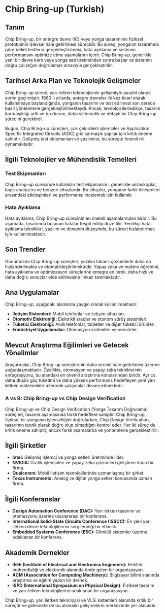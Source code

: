 # Chip Bring-up (Turkish)

## Tanım

Chip Bring-up, bir entegre devre (IC) veya yonga tasarımının fiziksel prototipinin işlevsel hale getirilmesi sürecidir. Bu süreç, yonganın tasarımına göre belirli testlerin gerçekleştirilmesi, hata ayıklama ve sistemin performansını optimize etme aşamalarını içerir. Chip Bring-up, genellikle yeni bir devre kartı veya yonga seti üretiminden sonra başlar ve sistemin doğru çalıştığını doğrulamak amacıyla gerçekleştirilir.

## Tarihsel Arka Plan ve Teknolojik Gelişmeler

Chip Bring-up süreci, yarı iletken teknolojisinin gelişimiyle paralel olarak evrim geçirmiştir. 1960'lı yıllarda, entegre devreler ilk kez ticari olarak kullanılmaya başlandığında, yonganın tasarımı ve test edilmesi son derece basit yöntemlerle gerçekleştirilmekteydi. Ancak, teknoloji ilerledikçe, tasarım karmaşıklığı arttı ve bu durum, daha sistematik ve detaylı bir Chip Bring-up sürecini gerektirdi.

Bugün, Chip Bring-up süreçleri, çok çekirdekli işlemciler ve Application Specific Integrated Circuits (ASIC) gibi karmaşık yapılar için kritik öneme sahiptir. Gelişmiş test ekipmanları ve yazılımlar, bu süreçte önemli rol oynamaktadır.

## İlgili Teknolojiler ve Mühendislik Temelleri

### Test Ekipmanları

Chip Bring-up sürecinde kullanılan test ekipmanları, genellikle osiloskoplar, logic analyzers ve benzeri cihazlardır. Bu cihazlar, yonganın farklı bileşenleri arasındaki etkileşimleri ve performansı incelemek için kullanılır.

### Hata Ayıklama

Hata ayıklama, Chip Bring-up sürecinin en önemli aşamalarından biridir. Bu aşamada, tasarımda bulunan hatalar tespit edilip düzeltilir. Yenilikçi hata ayıklama teknikleri, yazılım ve donanım düzeyinde, bu süreci hızlandırmak için kullanılmaktadır.

## Son Trendler

Günümüzde Chip Bring-up süreçleri, yazılım tabanlı çözümlerle daha da hızlandırılmakta ve otomatikleştirilmektedir. Yapay zeka ve makine öğrenimi, hata ayıklama ve optimizasyon süreçlerine entegre edilerek, daha hızlı ve daha doğru sonuçlar elde edilmesine imkan tanımaktadır.

## Ana Uygulamalar

Chip Bring-up, aşağıdaki alanlarda yaygın olarak kullanılmaktadır:

- **İletişim Sistemleri:** Mobil telefonlar ve iletişim cihazları.
- **Otomotiv Elektroniği:** Elektrikli araçlar ve otonom sürüş sistemleri.
- **Tüketici Elektroniği:** Akıllı telefonlar, tabletler ve diğer tüketici ürünleri.
- **Endüstriyel Uygulamalar:** Otomasyon sistemleri ve sensörler.

## Mevcut Araştırma Eğilimleri ve Gelecek Yönelimler

Araştırmalar, Chip Bring-up süreçlerinin daha verimli hale getirilmesi üzerine yoğunlaşmaktadır. Özellikle, otomasyon ve yapay zeka tekniklerinin entegrasyonu, bu alandaki en önemli araştırma konularından biridir. Ayrıca, daha düşük güç tüketimi ve daha yüksek performans hedefleyen yeni yarı iletken malzemeleri üzerinde çalışmalar devam etmektedir.

### A vs B: Chip Bring-up vs Chip Design Verification

Chip Bring-up ve Chip Design Verification (Yonga Tasarım Doğrulama) süreçleri, tasarım aşamasında farklı hedeflere sahiptir. Chip Bring-up, fiziksel bir yonganın işlevselliğini doğrularken, Chip Design Verification, tasarımın teorik olarak doğru olup olmadığını kontrol eder. Her iki süreç de kritik öneme sahiptir, ancak farklı aşamalarda ve yöntemlerle gerçekleştirilir.

## İlgili Şirketler

- **Intel:** Gelişmiş işlemci ve yonga setleri üretiminde lider.
- **NVIDIA:** Grafik işlemcileri ve yapay zeka çözümleri geliştiren öncü bir firma.
- **Qualcomm:** Mobil iletişim teknolojilerinde uzmanlaşmış bir şirket.
- **Texas Instruments:** Analog ve dijital yonga setleri konusunda uzman firma.

## İlgili Konferanslar

- **Design Automation Conference (DAC):** Yarı iletken tasarımı ve otomasyonu üzerine uluslararası bir konferans.
- **International Solid-State Circuits Conference (ISSCC):** En yeni yarı iletken devre teknolojilerinin sergilendiği bir etkinlik.
- **Embedded Systems Conference (ESC):** Gömülü sistemler üzerine odaklanan bir konferans.

## Akademik Dernekler

- **IEEE (Institute of Electrical and Electronics Engineers):** Elektrik mühendisliği ve elektronik alanında önde gelen bir organizasyon.
- **ACM (Association for Computing Machinery):** Bilgisayar bilimi alanında araştırma ve eğitim yapan bir dernek.
- **ISPD (International Symposium on Physical Design):** Fiziksel tasarım ve yarı iletken teknolojilerine odaklanan bir organizasyon.

Chip Bring-up, yarı iletken teknolojisi ve VLSI sistemleri alanında kritik bir süreçtir ve gelecekte de bu alandaki gelişmelerin merkezinde yer alacaktır.